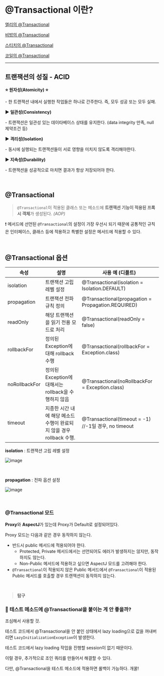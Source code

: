 # @Transactional 이란?

[엘리의 @Transactional](elly-transactional.md)

[비밥의 @Transactional](bebop.md)

[스티치의 @Transactional](stitch.md)

[코일의 @Transactional](coyle.md)

---

## 트랜잭션의 성질 - ACID

**:star: 원자성(Atomicity) :star:**

 \- 한 트랜잭션 내에서 실행한 작업들은 하나로 간주한다. 즉, 모두 성공 또는 모두 실패. 

**▶ 일관성(Consistency)**

 \- 트랜잭션은 일관성 있는 데이타베이스 상태를 유지한다. (data integrity 만족, null 제약조건 등)

**▶ 격리성(Isolation)**

 \- 동시에 실행되는 트랜잭션들이 서로 영향을 미치지 않도록 격리해야한다.

**▶ 지속성(Durability)**

 \- 트랜잭션을 성공적으로 마치면 결과가 항상 저장되어야 한다.

<br/>

## @Transactional

> `@Transactional`이 적용된 클래스 또는 메소드에 **트랜잭션 기능이 적용된 프록시 객체**가 생성된다. *(AOP)*

❗️ 메서드에 선언된 `@Transactional`의 설정이 가장 우선시 되기 때문에 공통적인 규칙은 인터페이스, 클래스 등에 적용하고 특별한 설정은 메서드에 적용할 수 있다.

<br/>

## @Transactional 옵션

| 속성          | 설명                                                         | 사용 예 (디폴트)                                     |
| ------------- | ------------------------------------------------------------ | ---------------------------------------------------- |
| isolation     | 트랜잭션 고립 레벨 설정                                      | @Transactional(isolation = Isolation.DEFAULT)        |
| propagation   | 트랜잭션 전파 규칙 정의                                      | @Transactional(propagation = Propagation.REQUIRED)   |
| readOnly      | 해당 트랜잭션을 읽기 전용 모드로 처리                        | @Transactional(readOnly = false)                     |
| rollbackFor   | 정의된 Exception에 대해 rollback 수행                        | @Transactional(rollbackFor = Exception.class)        |
| noRollbackFor | 정의된 Exception에 대해서는 rollback을 수행하지 않음         | @Transactional(noRollbackFor = Exception.class)      |
| timeout       | 지종한 시간 내에 해당 메소드 수행이 완료되지 않을 경우 rollback 수행. | @Transactional(timeout = -1) //-1일 경우, no timeout |



**isolation** : 트랜잭션 고립 레벨 설정

![image](https://user-images.githubusercontent.com/19922698/87809863-0b189a00-c897-11ea-8163-539f28366e7d.png)

<br>

**propagation** : 전파 옵션 설정

![image](https://user-images.githubusercontent.com/19922698/87810346-ce996e00-c897-11ea-90ca-0b460e44c18f.png)



<br/>

### @Transactional 모드

**Proxy**와 **AspectJ**가 있는데 Proxy가 Default로 설정되어있다.

Proxy 모드는 다음과 같은 경우 동작하지 않는다.

- 반드시 public 메서드에 적용되어야 한다.
  - Protected, Private 메서드에서는 선언되어도 에러가 발생하지는 않지만, 동작하지도 않는다.
  - Non-Public 메서드에 적용하고 싶으면 AspectJ 모드를 고려해야 한다.
- `@Transactional`이 적용되지 않은 Public 메서드에서 `@Transactional`이 적용된 Public 메서드를 호출할 경우 트랜잭션이 동작하지 않는다.





<br/>

> **탐구**

### 🤔 테스트 메소드에 @Transactional을 붙이는 게 안 좋을까?

조심해서 사용할 것.

테스트 코드에서 @Transactional을 안 붙인 상태에서 lazy loading으로 값을 꺼내버리면 `LazyInitializationException`이 발생한다. 

테스트 코드에서 lazy loading 작업을 진행할 session이 없기 때문이다.



이럴 경우, 추가적으로 조인 쿼리를 만들어서 해결할 수 있다.



다만, @Transactional을 테스트 메소드에 적용하면 롤백이 가능하다. 개꿀!